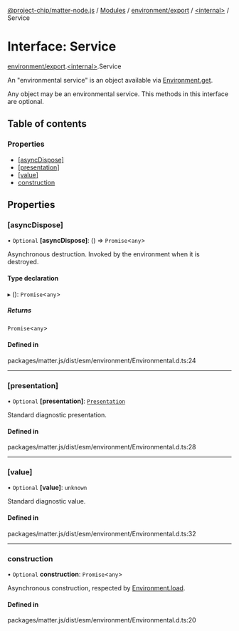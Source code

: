 [@project-chip/matter-node.js](../README.md) / [Modules](../modules.md) / [environment/export](../modules/environment_export.md) / [\<internal\>](../modules/environment_export._internal_.md) / Service

# Interface: Service

[environment/export](../modules/environment_export.md).[\<internal\>](../modules/environment_export._internal_.md).Service

An "environmental service" is an object available via [Environment.get](../classes/environment_export._internal_.Environment.md#get).

Any object may be an environmental service.  This methods in this interface are optional.

## Table of contents

### Properties

- [[asyncDispose]](environment_export._internal_.Service.md#[asyncdispose])
- [[presentation]](environment_export._internal_.Service.md#[presentation])
- [[value]](environment_export._internal_.Service.md#[value])
- [construction](environment_export._internal_.Service.md#construction)

## Properties

### [asyncDispose]

• `Optional` **[asyncDispose]**: () => `Promise`\<`any`\>

Asynchronous destruction.  Invoked by the environment when it is destroyed.

#### Type declaration

▸ (): `Promise`\<`any`\>

##### Returns

`Promise`\<`any`\>

#### Defined in

packages/matter.js/dist/esm/environment/Environmental.d.ts:24

___

### [presentation]

• `Optional` **[presentation]**: [`Presentation`](../enums/log_export.Diagnostic.Presentation.md)

Standard diagnostic presentation.

#### Defined in

packages/matter.js/dist/esm/environment/Environmental.d.ts:28

___

### [value]

• `Optional` **[value]**: `unknown`

Standard diagnostic value.

#### Defined in

packages/matter.js/dist/esm/environment/Environmental.d.ts:32

___

### construction

• `Optional` **construction**: `Promise`\<`any`\>

Asynchronous construction, respected by [Environment.load](../classes/environment_export._internal_.Environment.md#load).

#### Defined in

packages/matter.js/dist/esm/environment/Environmental.d.ts:20
